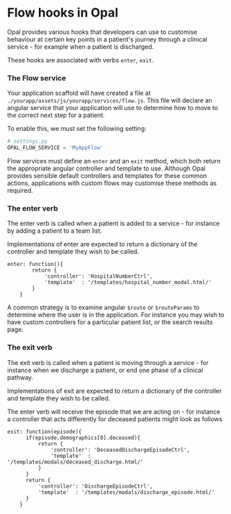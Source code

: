 # Flow hooks in Opal

Opal provides various hooks that developers can use to customise behaviour at certain key points
in a patient's journey through a clinical service - for example when a patient is discharged.

These hooks are associated with verbs `enter`, `exit`.

### The Flow service

Your application scaffold will have created a file at
`./yourapp/assets/js/yourapp/services/flow.js`. This file will declare an angular service that
your application will use to determine how to move to the correct next step for a patient.

To enable this, we must set the following setting:

```python
# settings.py
OPAL_FLOW_SERVICE = 'MyAppFlow'
```

Flow services must define an `enter` and an `exit` method, which both return the appropriate
angular controller and template to use. Although Opal provides sensible default controllers and
templates for these common actions, applications with custom flows may customise these methods
as required.

### The enter verb

The enter verb is called when a patient is added to a service - for instance by adding a patient
to a team list.

Implementations of enter are expected to return a dictionary of the controller and template they
wish to be called.

    enter: function(){
            return {
                'controller': 'HospitalNumberCtrl',
                'template'  : '/templates/hospital_number_modal.html/'
            }
        }

A common strategy is to examine angular `$route` or `$routeParams` to determine where the user is
in the application.
For instance you may wish to have custom controllers for a particular patient list, or the search
results page.

### The exit verb

The exit verb is called when a patient is moving through a service - for instance when we
discharge a patient, or end
one phase of a clinical pathway.

Implementations of exit are expected to return a dictionary of the controller and template
they wish to be called.

The enter verb will receive the episode that we are acting on - for instance a controller
that acts differently for deceased patients might look as follows

    exit: function(episode){
          if(episode.demographics[0].deceased){
              return {
                  'controller': 'DeceasedDischargeEpisodeCtrl',
                  'template'  : '/templates/modals/deceased_discharge.html/'
              }
          }
          return {
              'controller': 'DischargeEpisodeCtrl',
              'template'  : '/templates/modals/discharge_episode.html/'
          }
        }
